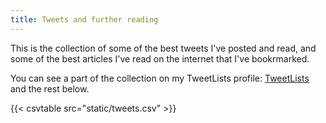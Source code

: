```yaml
---
title: Tweets and further reading
---
```


This is the collection of some of the best tweets I've posted and read, and some of the best articles I've read on the internet that I've bookrmarked.

You can see a part of the collection on my TweetLists profile: [TweetLists](https://tweetlists.app/chandanaveli) and the rest below.

<script src="/tweets-table.js" defer></script>

<link rel="stylesheet" href="https://cdn.datatables.net/1.13.7/css/dataTables.bootstrap5.min.css" />
<script src="https://code.jquery.com/jquery-3.7.0.min.js"></script>
<script src="https://cdn.datatables.net/1.13.7/js/jquery.dataTables.min.js"></script>
<script src="https://cdn.datatables.net/1.13.7/js/dataTables.bootstrap5.min.js"></script>


{{< csvtable src="static/tweets.csv" >}}
